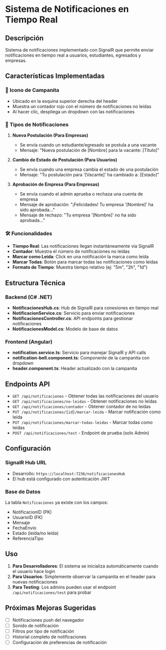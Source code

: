 # Sistema de Notificaciones en Tiempo Real

## Descripción
Sistema de notificaciones implementado con SignalR que permite enviar notificaciones en tiempo real a usuarios, estudiantes, egresados y empresas.

## Características Implementadas

### 🔔 Icono de Campanita
- Ubicado en la esquina superior derecha del header
- Muestra un contador rojo con el número de notificaciones no leídas
- Al hacer clic, despliega un dropdown con las notificaciones

### 📱 Tipos de Notificaciones

1. **Nueva Postulación (Para Empresas)**
   - Se envía cuando un estudiante/egresado se postula a una vacante
   - Mensaje: "Nueva postulación de [Nombre] para la vacante: [Título]"

2. **Cambio de Estado de Postulación (Para Usuarios)**
   - Se envía cuando una empresa cambia el estado de una postulación
   - Mensaje: "Tu postulación para '[Vacante]' ha cambiado a: [Estado]"

3. **Aprobación de Empresa (Para Empresas)**
   - Se envía cuando el admin aprueba o rechaza una cuenta de empresa
   - Mensaje de aprobación: "¡Felicidades! Tu empresa '[Nombre]' ha sido aprobada..."
   - Mensaje de rechazo: "Tu empresa '[Nombre]' no ha sido aprobada..."

### 🛠️ Funcionalidades

- **Tiempo Real**: Las notificaciones llegan instantáneamente via SignalR
- **Contador**: Muestra el número de notificaciones no leídas
- **Marcar como Leída**: Click en una notificación la marca como leída
- **Marcar Todas**: Botón para marcar todas las notificaciones como leídas
- **Formato de Tiempo**: Muestra tiempo relativo (ej: "5m", "2h", "1d")

## Estructura Técnica

### Backend (C# .NET)
- **NotificacionesHub.cs**: Hub de SignalR para conexiones en tiempo real
- **NotificacionService.cs**: Servicio para enviar notificaciones
- **NotificacionesController.cs**: API endpoints para gestionar notificaciones
- **NotificacionesModel.cs**: Modelo de base de datos

### Frontend (Angular)
- **notification.service.ts**: Servicio para manejar SignalR y API calls
- **notification-bell.component.ts**: Componente de la campanita con dropdown
- **header.component.ts**: Header actualizado con la campanita

## Endpoints API

- `GET /api/notificaciones` - Obtener todas las notificaciones del usuario
- `GET /api/notificaciones/no-leidas` - Obtener notificaciones no leídas
- `GET /api/notificaciones/contador` - Obtener contador de no leídas
- `PUT /api/notificaciones/{id}/marcar-leida` - Marcar notificación como leída
- `PUT /api/notificaciones/marcar-todas-leidas` - Marcar todas como leídas
- `POST /api/notificaciones/test` - Endpoint de prueba (solo Admin)

## Configuración

### SignalR Hub URL
- Desarrollo: `https://localhost:7236/notificacionesHub`
- El hub está configurado con autenticación JWT

### Base de Datos
La tabla `Notificaciones` ya existe con los campos:
- NotificacionID (PK)
- UsuarioID (FK)
- Mensaje
- FechaEnvio
- Estado (leída/no leída)
- ReferenciaTipo

## Uso

1. **Para Desarrolladores**: El sistema se inicializa automáticamente cuando el usuario hace login
2. **Para Usuarios**: Simplemente observar la campanita en el header para nuevas notificaciones
3. **Para Testing**: Los admins pueden usar el endpoint `/api/notificaciones/test` para probar

## Próximas Mejoras Sugeridas

- [ ] Notificaciones push del navegador
- [ ] Sonido de notificación
- [ ] Filtros por tipo de notificación
- [ ] Historial completo de notificaciones
- [ ] Configuración de preferencias de notificación